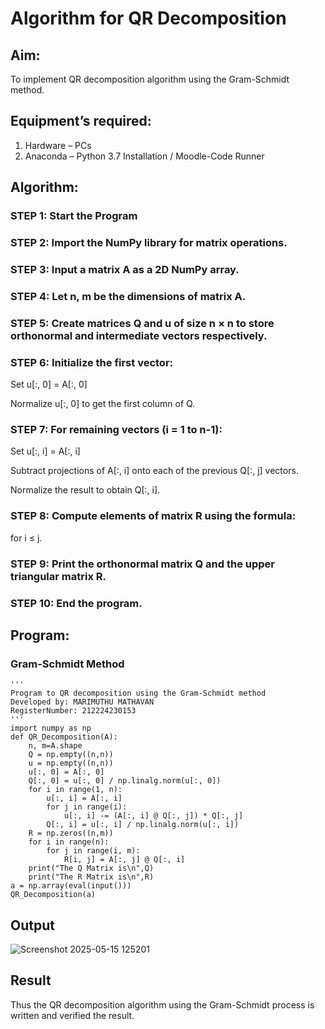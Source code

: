 # Algorithm for QR Decomposition
## Aim:
To implement QR decomposition algorithm using the Gram-Schmidt method.
## Equipment’s required:
1.	Hardware – PCs
2.	Anaconda – Python 3.7 Installation / Moodle-Code Runner
## Algorithm:

### STEP 1:  Start the Program

### STEP 2: Import the NumPy library for matrix operations.

### STEP 3: Input a matrix A as a 2D NumPy array.

### STEP 4: Let n, m be the dimensions of matrix A.

### STEP 5: Create matrices Q and u of size n × n to store orthonormal and intermediate vectors respectively.

### STEP 6: Initialize the first vector:

Set u[:, 0] = A[:, 0]

Normalize u[:, 0] to get the first column of Q.

### STEP 7: For remaining vectors (i = 1 to n-1):

Set u[:, i] = A[:, i]

Subtract projections of A[:, i] onto each of the previous Q[:, j] vectors.

Normalize the result to obtain Q[:, i].

### STEP 8: Compute elements of matrix R using the formula:
for i ≤ j.

### STEP 9: Print the orthonormal matrix Q and the upper triangular matrix R.

### STEP 10: End the program.

## Program:
### Gram-Schmidt Method
```
''' 
Program to QR decomposition using the Gram-Schmidt method
Developed by: MARIMUTHU MATHAVAN
RegisterNumber: 212224230153
'''
import numpy as np
def QR_Decomposition(A):
    n, m=A.shape
    Q = np.empty((n,n))
    u = np.empty((n,n))
    u[:, 0] = A[:, 0]
    Q[:, 0] = u[:, 0] / np.linalg.norm(u[:, 0])
    for i in range(1, n):
        u[:, i] = A[:, i]
        for j in range(i):
            u[:, i] -= (A[:, i] @ Q[:, j]) * Q[:, j]
        Q[:, i] = u[:, i] / np.linalg.norm(u[:, i])
    R = np.zeros((n,m))
    for i in range(n):
        for j in range(i, m):
            R[i, j] = A[:, j] @ Q[:, i]
    print("The Q Matrix is\n",Q)
    print("The R Matrix is\n",R)
a = np.array(eval(input()))
QR_Decomposition(a)

```

## Output
![Screenshot 2025-05-15 125201](https://github.com/user-attachments/assets/83d1d9cf-560d-440b-8ef3-bd2c7371387b)


## Result
Thus the QR decomposition algorithm using the Gram-Schmidt process is written and verified the result.
